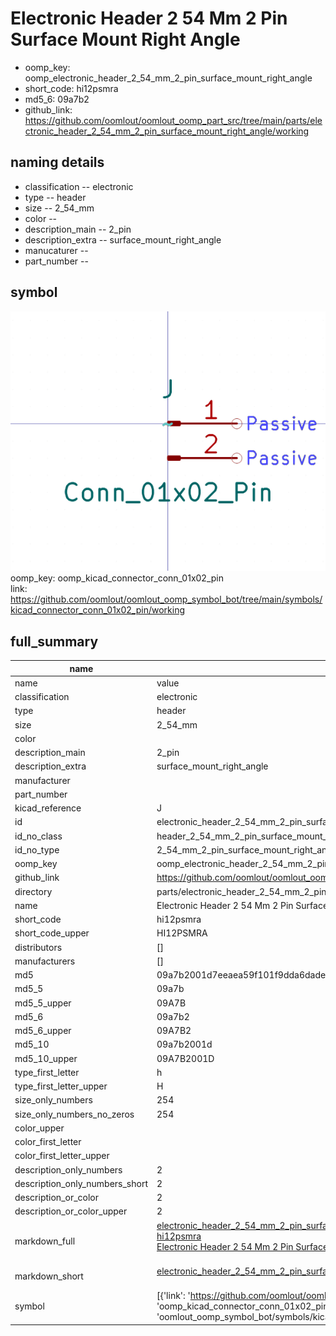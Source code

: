 # Electronic Header 2 54 Mm 2 Pin Surface Mount Right Angle

  
* oomp_key: oomp_electronic_header_2_54_mm_2_pin_surface_mount_right_angle 
* short_code: hi12psmra
* md5_6: 09a7b2  
* github_link: https://github.com/oomlout/oomlout_oomp_part_src/tree/main/parts/electronic_header_2_54_mm_2_pin_surface_mount_right_angle/working  
## naming details
* classification -- electronic
* type -- header
* size -- 2_54_mm
* color -- 
* description_main -- 2_pin
* description_extra -- surface_mount_right_angle
* manucaturer -- 
* part_number -- 



## symbol

![](symbol/0/working/working_600.png)  
oomp_key: oomp_kicad_connector_conn_01x02_pin  
link: https://github.com/oomlout/oomlout_oomp_symbol_bot/tree/main/symbols/kicad_connector_conn_01x02_pin/working  


## full_summary
| name | value | 
| --- | --- | 
| name | value | 
| classification | electronic | 
| type | header | 
| size | 2_54_mm | 
| color |  | 
| description_main | 2_pin | 
| description_extra | surface_mount_right_angle | 
| manufacturer |  | 
| part_number |  | 
| kicad_reference | J | 
| id | electronic_header_2_54_mm_2_pin_surface_mount_right_angle | 
| id_no_class | header_2_54_mm_2_pin_surface_mount_right_angle | 
| id_no_type | 2_54_mm_2_pin_surface_mount_right_angle | 
| oomp_key | oomp_electronic_header_2_54_mm_2_pin_surface_mount_right_angle | 
| github_link | https://github.com/oomlout/oomlout_oomp_part_src/tree/main/parts/electronic_header_2_54_mm_2_pin_surface_mount_right_angle/working | 
| directory | parts/electronic_header_2_54_mm_2_pin_surface_mount_right_angle | 
| name | Electronic Header 2 54 Mm 2 Pin Surface Mount Right Angle | 
| short_code | hi12psmra | 
| short_code_upper | HI12PSMRA | 
| distributors | [] | 
| manufacturers | [] | 
| md5 | 09a7b2001d7eeaea59f101f9dda6dade | 
| md5_5 | 09a7b | 
| md5_5_upper | 09A7B | 
| md5_6 | 09a7b2 | 
| md5_6_upper | 09A7B2 | 
| md5_10 | 09a7b2001d | 
| md5_10_upper | 09A7B2001D | 
| type_first_letter | h | 
| type_first_letter_upper | H | 
| size_only_numbers | 254 | 
| size_only_numbers_no_zeros | 254 | 
| color_upper |  | 
| color_first_letter |  | 
| color_first_letter_upper |  | 
| description_only_numbers | 2 | 
| description_only_numbers_short | 2 | 
| description_or_color | 2 | 
| description_or_color_upper | 2 | 
| markdown_full | [electronic_header_2_54_mm_2_pin_surface_mount_right_angle](https://github.com/oomlout/oomlout_oomp_part_src/tree/main/parts/electronic_header_2_54_mm_2_pin_surface_mount_right_angle/working)<br>[hi12psmra](https://github.com/oomlout/oomlout_oomp_part_src/tree/main/parts/electronic_header_2_54_mm_2_pin_surface_mount_right_angle/working)<br>[Electronic Header 2 54 Mm 2 Pin Surface Mount Right Angle](https://github.com/oomlout/oomlout_oomp_part_src/tree/main/parts/electronic_header_2_54_mm_2_pin_surface_mount_right_angle/working)<br><br> | 
| markdown_short | [electronic_header_2_54_mm_2_pin_surface_mount_right_angle](https://github.com/oomlout/oomlout_oomp_part_src/tree/main/parts/electronic_header_2_54_mm_2_pin_surface_mount_right_angle/working)<br><br> | 
| symbol | [{'link': 'https://github.com/oomlout/oomlout_oomp_symbol_bot/tree/main/symbols/kicad_connector_conn_01x02_pin', 'oomp_key': 'oomp_kicad_connector_conn_01x02_pin', 'directory': 'oomlout_oomp_symbol_bot/symbols/kicad_connector_conn_01x02_pin//working/working.kicad_sym'}] | 
